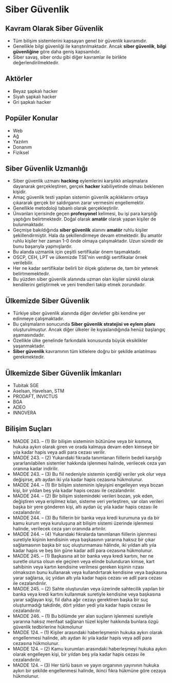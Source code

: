 # Siber Güvenlik

## Kavram Olarak Siber Güvenlik

- Tüm bilişim sistemlerini kapsayan genel bir güvenlik kavramıdır. 
- Genellikle bilgi güvenliği ile karıştırılmaktadır. Ancak **siber güvenlik**, **bilgi güvenliğine** göre daha geniş kapsamlıdır.
- Siber savaş, siber ordu gibi diğer kavramlar ile birlikte değerlendirilmektedir.

## Aktörler

- Beyaz şapkalı hacker
- Siyah şapkalı hacker
- Gri şapkalı hacker

## Popüler Konular

- Web
- Ağ
- Yazılım
- Donanım
- Fiziksel

## Siber Güvenlik Uzmanlığı

- Siber güvenlik uzmanı **hacking** eylemlerini karşılıklı anlaşmalara dayanarak gerçekleştiren, gerçek **hacker** kabiliyetinde olması beklenen kişidir. 
- Amaç güvenlik testi yapılan sistemin güvenlik açıklıklarını ortaya çıkararak gerçek bir saldırganın zarar vermesini engellemektir. 
- Genellikle metodoloji tabanlı olarak gerçekleştirilir. 
- Ünvanları içerisinde geçen **profesyonel** kelimesi, bu işi para karşılığı yaptığını belirtmektedir. Doğal olarak **amatör** olarak yapan kişiler de bulunmaktadır. 
- Geçmişe bakıldığında **siber güvenlik** alanını **amatör** ruhlu kişiler şekillendirmiştir. Hala da şekillendirmeye devam etmektedir. Bu amatör ruhlu kişiler her zaman 1-0 önde olmaya çalışmaktadır. Uzun süredir de bunu başarıyla yapmışlardır.
- Bu alanda uzmanlık için çeşitli sertifikalar önem taşımaktadır. 
- OSCP, CEH, LPT ve ülkemizde TSE'nin verdiği sertifikalar örnek verilebilir. 
- Her ne kadar sertifikalar belirli bir ölçek gösterse de, tam bir yetenek belirtmemektedir. 
- Bu yüzden siber güvenlik alanında uzman olan kişiler sürekli olarak kendilerini geliştirmek ve yeni trendleri takip etmek zorundadır.

## Ülkemizde Siber Güvenlik

- Türkiye siber güvenlik alanında diğer devletler gibi kendine yer edinmeye çalışmaktadır. 
- Bu çalışmaların sonucunda **Siber güvenlik stratejisi ve eylem planı** oluşturulmuştur. Ancak diğer ülkeler ile kıyaslandığında henüz başlangıç aşamasındadır. 
- Özellikle ülke genelinde farkındalık konusunda büyük eksiklikler yaşanmaktadır. 
- **Siber güvenlik** kavramının tüm kitlelere doğru bir şekilde anlatılması gerekmektedir.

## Ülkemizde Siber Güvenlik İmkanları

- Tubitak SGE
- Aselsan, Havelsan, STM
- PRODAFT, INVICTUS
- BGA
- ADEO
- INNOVERA

## Bilişim Suçları

- MADDE 243. – (1) Bir bilişim sisteminin bütününe veya bir kısmına, hukuka aykırı olarak giren ve orada kalmaya devam eden kimseye bir yıla kadar hapis veya adli para cezası verilir.
- MADDE 243. – (2) Yukarıdaki fıkrada tanımlanan fiillerin bedeli karşılığı yararlanılabilen sistemler hakkında işlenmesi halinde, verilecek ceza yarı oranına kadar indirilir.
- MADDE 243. – (3) Bu fiil nedeniyle sistemin içerdiği veriler yok olur veya değişirse, altı aydan iki yıla kadar hapis cezasına hükmolunur.
- MADDE 244. – (1) Bir bilişim sisteminin işleyişini engelleyen veya bozan kişi, bir yıldan beş yıla kadar hapis cezası ile cezalandırılır.
- MADDE 244. – (2) Bir bilişim sistemindeki verileri bozan, yok eden, değiştiren veya erişilmez kılan, sisteme veri yerleştiren, var olan verileri başka bir yere gönderen kişi, altı aydan üç yıla kadar hapis cezası ile cezalandırılır.
- MADDE 244. – (3) Bu fiillerin bir banka veya kredi kurumuna ya da bir kamu kurum veya kuruluşuna ait bilişim sistemi üzerinde işlenmesi halinde, verilecek ceza yarı oranında artırılır.
- MADDE 244. – (4) Yukarıdaki fıkralarda tanımlanan fiillerin işlenmesi suretiyle kişinin kendisinin veya başkasının yararına haksız bir çıkar sağlamasının başka bir suç oluşturmaması hâlinde, iki yıldan altı yıla kadar hapis ve beş bin güne kadar adlî para cezasına hükmolunur.
- MADDE 245. – (1) Başkasına ait bir banka veya kredi kartını, her ne suretle olursa olsun ele geçiren veya elinde bulunduran kimse, kart sahibinin veya kartın kendisine verilmesi gereken kişinin rızası olmaksızın bunu kullanarak veya kullandırtarak kendisine veya başkasına yarar sağlarsa, üç yıldan altı yıla kadar hapis cezası ve adlî para cezası ile cezalandırılır.
- MADDE 245. – (2) Sahte oluşturulan veya üzerinde sahtecilik yapılan bir banka veya kredi kartını kullanmak suretiyle kendisine veya başkasına yarar sağlayan kişi, fiil daha ağır cezayı gerektiren başka bir suç oluşturmadığı takdirde, dört yıldan yedi yıla kadar hapis cezası ile cezalandırılır.
- MADDE 246. – (1) Bu bölümde yer alan suçların işlenmesi suretiyle yararına haksız menfaat sağlanan tüzel kişiler hakkında bunlara özgü güvenlik tedbirlerine hükmolunur
- MADDE 124. – (1) Kişiler arasındaki haberleşmenin hukuka aykırı olarak engellenmesi halinde, altı aydan iki yıla kadar hapis veya adlî para cezasına hükmolunur.
- MADDE 124. – (2) Kamu kurumları arasındaki haberleşmeyi hukuka aykırı olarak engelleyen kişi, bir yıldan beş yıla kadar hapis cezası ile cezalandırılır.
- MADDE 124. – (3) Her türlü basın ve yayın organının yayınının hukuka aykırı bir şekilde engellenmesi halinde, ikinci fıkra hükmüne göre cezaya hükmolunur.

